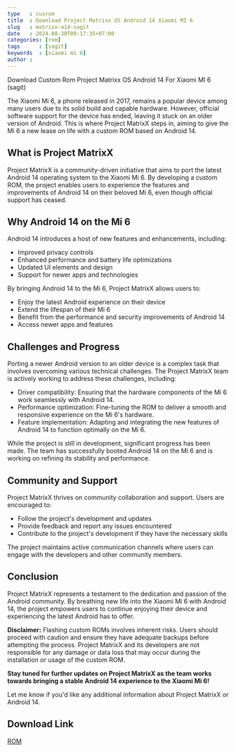 ```yaml
---
type   : cusrom
title  : Download Project Matrixx OS Android 14 Xiaomi MI 6
slug   : matrixx-a14-sagit
date   : 2024-08-30T09:17:35+07:00
categories: [rom]
tags      : [sagit]
keywords  : [xiaomi mi 6]
author :
---
```


Download Custom Rom Project Matrixx OS Android 14 For Xiaomi MI 6 (sagit)

The Xiaomi Mi 6, a phone released in 2017, remains a popular device among many users due to its solid build and capable hardware. However, official software support for the device has ended, leaving it stuck on an older version of Android. This is where Project MatrixX steps in, aiming to give the Mi 6 a new lease on life with a custom ROM based on Android 14.

## What is Project MatrixX

Project MatrixX is a community-driven initiative that aims to port the latest Android 14 operating system to the Xiaomi Mi 6. By developing a custom ROM, the project enables users to experience the features and improvements of Android 14 on their beloved Mi 6, even though official support has ceased.

## Why Android 14 on the Mi 6

Android 14 introduces a host of new features and enhancements, including:

* Improved privacy controls
* Enhanced performance and battery life optimizations
* Updated UI elements and design
* Support for newer apps and technologies

By bringing Android 14 to the Mi 6, Project MatrixX allows users to:

* Enjoy the latest Android experience on their device
* Extend the lifespan of their Mi 6
* Benefit from the performance and security improvements of Android 14
* Access newer apps and features

## Challenges and Progress

Porting a newer Android version to an older device is a complex task that involves overcoming various technical challenges. The Project MatrixX team is actively working to address these challenges, including:

* Driver compatibility: Ensuring that the hardware components of the Mi 6 work seamlessly with Android 14.
* Performance optimization: Fine-tuning the ROM to deliver a smooth and responsive experience on the Mi 6's hardware.
* Feature implementation: Adapting and integrating the new features of Android 14 to function optimally on the Mi 6.

While the project is still in development, significant progress has been made. The team has successfully booted Android 14 on the Mi 6 and is working on refining its stability and performance.

## Community and Support

Project MatrixX thrives on community collaboration and support. Users are encouraged to:

* Follow the project's development and updates
* Provide feedback and report any issues encountered
* Contribute to the project's development if they have the necessary skills

The project maintains active communication channels where users can engage with the developers and other community members.

## Conclusion

Project MatrixX represents a testament to the dedication and passion of the Android community. By breathing new life into the Xiaomi Mi 6 with Android 14, the project empowers users to continue enjoying their device and experiencing the latest Android has to offer.

**Disclaimer:** Flashing custom ROMs involves inherent risks. Users should proceed with caution and ensure they have adequate backups before attempting the process. Project MatrixX and its developers are not responsible for any damage or data loss that may occur during the installation or usage of the custom ROM.

**Stay tuned for further updates on Project MatrixX as the team works towards bringing a stable Android 14 experience to the Xiaomi Mi 6!**

Let me know if you'd like any additional information about Project MatrixX or Android 14. 


## Download Link
[ROM](https://sourceforge.net/projects/rom-for-mi6/files/Matrixx-v10.7.2-Unofficial-sagit-Gapps-20240826.zip/download)


